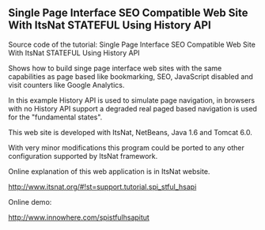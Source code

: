Single Page Interface SEO Compatible Web Site With ItsNat STATEFUL Using History API
--------------------------------------------

Source code of the tutorial: Single Page Interface SEO Compatible Web Site With ItsNat STATEFUL Using History API

Shows how to build singe page interface web sites with the same capabilities as page based
like bookmarking, SEO, JavaScript disabled and visit counters like Google Analytics.

In this example History API is used to simulate page navigation, in browsers with no History API support a degraded real paged based navigation is used
for the "fundamental states".

This web site is developed with ItsNat, NetBeans, Java 1.6 and Tomcat 6.0.

With very minor modifications this program could be ported to any other configuration
supported by ItsNat framework.

Online explanation of this web application is in ItsNat website.

http://www.itsnat.org/#!st=support.tutorial.spi_stful_hsapi

Online demo:

http://www.innowhere.com/spistfulhsapitut



